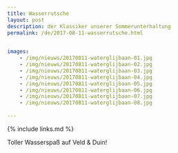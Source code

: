 ```yaml
---
title: Wasserrutsche
layout: post
description: der Klassiker unserer Sommerunterhaltung
permalink: /de/2017-08-11-wasserrutsche.html

    
images: 
    - /img/nieuws/20170811-waterglijbaan-01.jpg
    - /img/nieuws/20170811-waterglijbaan-02.jpg
    - /img/nieuws/20170811-waterglijbaan-03.jpg
    - /img/nieuws/20170811-waterglijbaan-04.jpg
    - /img/nieuws/20170811-waterglijbaan-05.jpg
    - /img/nieuws/20170811-waterglijbaan-06.jpg
    - /img/nieuws/20170811-waterglijbaan-07.jpg
    - /img/nieuws/20170811-waterglijbaan-08.jpg
    
---
```


{% include links.md %}

Toller Wasserspaß auf Veld & Duin!



